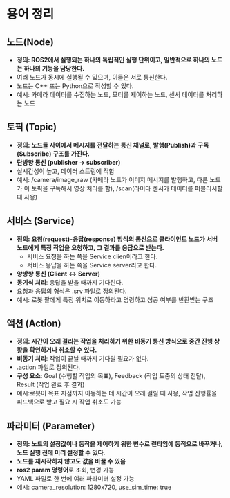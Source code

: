 # 용어 정리
## 노드(Node)
 - **정의: ROS2에서 실행되는 하나의 독립적인 실행 단위이고, 일반적으로 하나의 노드는 하나의 기능을 담당한다.**
 - 여러 노드가 동시에 실행될 수 있으며, 이들은 서로 통신한다.
 - 노드는 C++ 또는 Python으로 작성할 수 있다.
 - 예시: 카메라 데이터를 수집하는 노드, 모터를 제어하는 노드, 센서 데이터를 처리하는 노드

## 토픽 (Topic)
 - **정의: 노드들 사이에서 메시지를 전달하는 통신 채널로, 발행(Publish)과 구독(Subscribe) 구조를 가진다.**
 - **단방향 통신 (publisher → subscriber)**
 - 실시간성이 높고, 데이터 스트림에 적합
 - 예시: /camera/image_raw (카메라 노드가 이미지 메시지를 발행하고, 다른 노드가 이 토픽을 구독해서 영상 처리를 함), 
/scan(라이다 센서가 데이터를 퍼블리시할 때 사용)

## 서비스 (Service)
 - **정의: 요청(request)-응답(response) 방식의 통신으로 클라이언트 노드가 서버 노드에게 특정 작업을 요청하고, 그 결과를 응답으로 받는다.**
    - 서비스 요청을 하는 쪽을 Service clien이라고 한다.
    - 서비스 응답을 하는 쪽을 Service server라고 한다.
 - **양방향 통신 (Client ↔ Server)**
 - **동기식 처리**: 응답을 받을 때까지 기다린다.
 - 요청과 응답의 형식은 .srv 파일로 정의된다.
 - 예시: 로봇 팔에게 특정 위치로 이동하라고 명령하고 성공 여부를 반환받는 구조

## 액션 (Action)
 - **정의: 시간이 오래 걸리는 작업을 처리하기 위한 비동기 통신 방식으로 중간 진행 상황을 확인하거나 취소할 수 있다.**
 - **비동기 처리**: 작업이 끝날 때까지 기다릴 필요가 없다.
 - .action 파일로 정의된다.
 - **구성 요소**: Goal (수행할 작업의 목표), Feedback (작업 도중의 상태 전달), Result (작업 완료 후 결과)
 - 예시:로봇이 목표 지점까지 이동하는 데 시간이 오래 걸릴 때 사용, 작업 진행률을 피드백으로 받고 필요 시 작업 취소도 가능

## 파라미터 (Parameter)
 - **정의: 노드의 설정값이나 동작을 제어하기 위한 변수로 런타임에 동적으로 바꾸거나, 노드 실행 전에 미리 설정할 수 있다.**
 - **노드를 재시작하지 않고도 값을 바꿀 수 있음**
 - **ros2 param 명령어**로 조회, 변경 가능
 - YAML 파일로 한 번에 여러 파라미터 설정 가능
 - 예시: camera_resolution: 1280x720, use_sim_time: true
